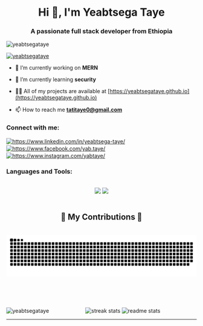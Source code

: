 <h1 align="center">Hi 👋, I'm Yeabtsega Taye</h1>
<h3 align="center">A passionate full stack developer from Ethiopia</h3>

<p align="left"> <img src="https://komarev.com/ghpvc/?username=yeabtsegataye&label=Profile%20views&color=0e75b6&style=flat" alt="yeabtsegataye" /> </p>

<p align="left"> <a href="https://github.com/ryo-ma/github-profile-trophy"><img src="https://github-profile-trophy.vercel.app/?username=yeabtsegataye" alt="yeabtsegataye" /></a> </p>

- 🔭 I’m currently working on **MERN**

- 🌱 I’m currently learning **security**

- 👨‍💻 All of my projects are available at [https://yeabtsegataye.github.io](https://yeabtsegataye.github.io)

- 📫 How to reach me **tatitaye0@gmail.com**

<h3 align="left">Connect with me:</h3>
<p align="left">
<a href="https://linkedin.com/in/https://www.linkedin.com/in/yeabtsega-taye/" target="blank"><img align="center" src="https://raw.githubusercontent.com/rahuldkjain/github-profile-readme-generator/master/src/images/icons/Social/linked-in-alt.svg" alt="https://www.linkedin.com/in/yeabtsega-taye/" height="30" width="40" /></a>
<a href="https://fb.com/https://www.facebook.com/yab.taye/" target="blank"><img align="center" src="https://raw.githubusercontent.com/rahuldkjain/github-profile-readme-generator/master/src/images/icons/Social/facebook.svg" alt="https://www.facebook.com/yab.taye/" height="30" width="40" /></a>
<a href="https://instagram.com/https://www.instagram.com/yabtaye/" target="blank"><img align="center" src="https://raw.githubusercontent.com/rahuldkjain/github-profile-readme-generator/master/src/images/icons/Social/instagram.svg" alt="https://www.instagram.com/yabtaye/" height="30" width="40" /></a>
</p>

<h3 align="left">Languages and Tools:</h3>
<br/>
<div align="center">
    <img src="https://skillicons.dev/icons?i=react,javascript,bootstrap,html,css,github,gitlab,figma,tailwind,docker,kubernetes" />
    <img src="https://skillicons.dev/icons?i=nodejs,python,express,mongodb,java,mysql,django,jenkins,jest,aws,selenium,firebase,postman,php,cpp" /><br>
</div>

<br/>
<div align="center">
  <h2>🐍 My Contributions 🐍</h2>
  <br>
  <img alt="snake eating my contributions" src="https://raw.githubusercontent.com/betelhem-belete/betelhem-belete/output/github-contribution-grid-snake.svg" />
  
  <br/><br/><br/>
</div>
<p><img align="left" src="https://github-readme-stats.vercel.app/api/top-langs?username=yeabtsegataye&show_icons=true&locale=en&layout=compact" alt="yeabtsegataye" /></p>
<div align=center>
  <img width=390 src="https://streak-stats.demolab.com/?user=betelhem-belete&count_private=true&theme=react&border_radius=10" alt="streak stats"/>
  <!-- GitHub Readme Stats -->
  <img width="390" src="https://github-readme-stats.vercel.app/api?username=betelhem-belete&count_private=true&show_icons=true&theme=react&border_radius=10" alt="readme stats" />
  <br/>

<hr/>
